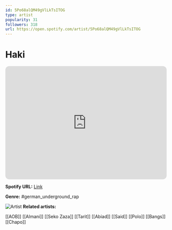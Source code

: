 ```yaml
---
id: 5Po68alQM49gVlLkTsITOG
type: artist
popularity: 31
followers: 318
url: https://open.spotify.com/artist/5Po68alQM49gVlLkTsITOG
---
```

# Haki

<iframe style="border-radius:12px" src="https://open.spotify.com/embed/artist/5Po68alQM49gVlLkTsITOG" width="100%" height="352" frameBorder="0" allowfullscreen="" allow="autoplay; clipboard-write; encrypted-media; fullscreen; picture-in-picture" loading="lazy"></iframe>

**Spotify URL:** [Link](https://open.spotify.com/artist/5Po68alQM49gVlLkTsITOG)

**Genre:**  #german_underground_rap

![Artist](https://i.scdn.co/image/ab6761610000e5eb284904d2f31716d4ba0ec551)
**Related artists:**

[[AOB]]
[[Almani]]
[[Seko Zaza]]
[[Tarit]]
[[Abiad]]
[[Said]]
[[Polo]]
[[Bangs]]
[[Chapo]]
